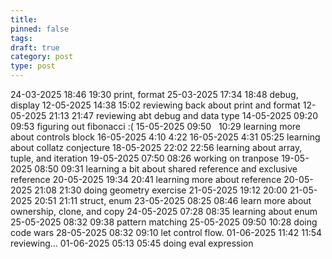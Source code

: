 ```yaml
---
title: 
pinned: false
tags: 
draft: true
category: post
type: post
---
```

24-03-2025 18:46 19:30 print, format
25-03-2025 17:34 18:48 debug, display
12-05-2025 14:38 15:02 reviewing back about print and format
12-05-2025 21:13 21:47 reviewing abt debug and data type
14-05-2025 09:20 09:53 figuring out fibonacci :(
15-05-2025 09:50   10:29 learning more about controls block
16-05-2025 4:10 4:22
16-05-2025 4:31 05:25 learning about collatz conjecture
18-05-2025 22:02  22:56 learning about array, tuple, and iteration
19-05-2025 07:50 08:26 working on tranpose
19-05-2025 08:50 09:31 learning a bit about shared reference and exclusive reference
20-05-2025 19:34 20:41 learning more about reference
20-05-2025 21:08 21:30 doing geometry exercise
21-05-2025 19:12 20:00
21-05-2025 20:51 21:11 struct, enum
23-05-2025 08:25 08:46 learn more about ownership, clone, and copy
24-05-2025 07:28 08:35 learning about enum
25-05-2025 08:32 09:38 pattern matching
25-05-2025 09:50 10:28 doing code wars
28-05-2025 08:32 09:10 let control flow.
01-06-2025 11:42 11:54 reviewing...
01-06-2025 05:13 05:45 doing eval expression

